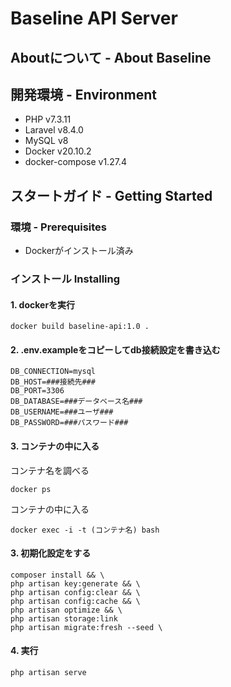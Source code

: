 # Baseline API Server

## Aboutについて - About Baseline

## 開発環境 - Environment

- PHP v7.3.11
- Laravel v8.4.0
- MySQL v8
- Docker v20.10.2
- docker-compose v1.27.4

## スタートガイド - Getting Started

### 環境 - Prerequisites

- Dockerがインストール済み

### インストール Installing

#### 1. dockerを実行

```
docker build baseline-api:1.0 .
```

#### 2. .env.exampleをコピーしてdb接続設定を書き込む

```
DB_CONNECTION=mysql
DB_HOST=###接続先###
DB_PORT=3306
DB_DATABASE=###データベース名###
DB_USERNAME=###ユーザ###
DB_PASSWORD=###パスワード###
```

#### 3. コンテナの中に入る

コンテナ名を調べる

```
docker ps
```

コンテナの中に入る

```
docker exec -i -t (コンテナ名) bash
```

#### 3. 初期化設定をする

```
composer install && \
php artisan key:generate && \
php artisan config:clear && \
php artisan config:cache && \
php artisan optimize && \
php artisan storage:link
php artisan migrate:fresh --seed \
```

#### 4. 実行

```
php artisan serve
```

